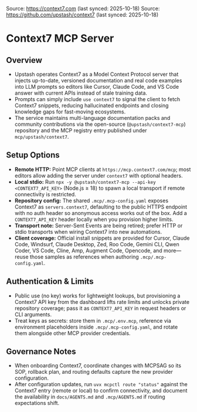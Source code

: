 Source: https://context7.com (last synced: 2025-10-18)
Source: https://github.com/upstash/context7 (last synced: 2025-10-18)

# Context7 MCP Server

## Overview
- Upstash operates Context7 as a Model Context Protocol server that injects up-to-date, versioned documentation and real code examples into LLM prompts so editors like Cursor, Claude Code, and VS Code answer with current APIs instead of stale training data.
- Prompts can simply include `use context7` to signal the client to fetch Context7 snippets, reducing hallucinated endpoints and closing knowledge gaps for fast-moving ecosystems.
- The service maintains multi-language documentation packs and community contributions via the open-source (`@upstash/context7-mcp`) repository and the MCP registry entry published under `mcp/upstash/context7`.

## Setup Options
- **Remote HTTP:** Point MCP clients at `https://mcp.context7.com/mcp`; most editors allow adding the server under `context7` with optional headers.
- **Local stdio:** Run `npx -y @upstash/context7-mcp --api-key <CONTEXT7_API_KEY>` (Node.js ≥ 18) to spawn a local transport if remote connectivity is restricted.
- **Repository config:** The shared `.mcp/.mcp-config.yaml` exposes Context7 as `servers.context7`, defaulting to the public HTTPS endpoint with no auth header so anonymous access works out of the box. Add a `CONTEXT7_API_KEY` header locally when you provision higher limits.
- **Transport note:** Server-Sent Events are being retired; prefer HTTP or stdio transports when wiring Context7 into new automations.
- **Client coverage:** Official install snippets are provided for Cursor, Claude Code, Windsurf, Claude Desktop, Zed, Roo Code, Gemini CLI, Qwen Coder, VS Code, Cline, Amp, Augment Code, Opencode, and more—reuse those samples as references when authoring `.mcp/.mcp-config.yaml`.

## Authentication & Limits
- Public use (no key) works for lightweight lookups, but provisioning a Context7 API key from the dashboard lifts rate limits and unlocks private repository coverage; pass it as `CONTEXT7_API_KEY` in request headers or CLI arguments.
- Treat keys as secrets: store them in `.mcp/.env.mcp`, reference via environment placeholders inside `.mcp/.mcp-config.yaml`, and rotate them alongside other MCP provider credentials.

## Governance Notes
- When onboarding Context7, coordinate changes with MCPSAG so its SOP, rollback plan, and routing defaults capture the new provider configuration.
- After configuration updates, run `uvx mcpctl route "status"` against the Context7 entry (remote or local) to confirm connectivity, and document the availability in `docs/AGENTS.md` and `.mcp/AGENTS.md` if routing expectations shift.
